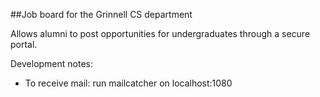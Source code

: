 ##Job board for the Grinnell CS department

Allows alumni to post opportunities for undergraduates through a secure portal.

Development notes:
* To receive mail: run mailcatcher on localhost:1080
